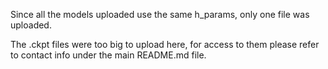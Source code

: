 Since all the models uploaded use the same h_params, only one file was uploaded.

The .ckpt files were too big to upload here, for access to them please refer to contact info under the main README.md file.
